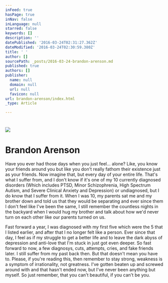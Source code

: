 ```yaml
---
inFeed: true
hasPage: true
inNav: false
inLanguage: null
starred: false
keywords: []
description: ''
datePublished: '2016-03-24T02:31:27.362Z'
dateModified: '2016-03-24T02:30:59.380Z'
title: ' '
author: []
sourcePath: _posts/2016-03-24-brandon-arenson.md
published: true
authors: []
publisher:
  name: null
  domain: null
  url: null
  favicon: null
url: brandon-arenson/index.html
_type: Article

---
```

# ![](https://the-grid-user-content.s3-us-west-2.amazonaws.com/264d6609-9da6-492e-b34e-b07713931b58.png)

# Brandon Arenson

Have you ever had those days when you just feel... alone? Like, you know your friends around you but like you don't really fathom their existence just as your friends. Now imagine that, but every day of your entire life. That's what I suffer from, and I don't know if it's one of my 10 currently diagnosed disorders (Which includes PTSD, Minor Schizophrenia, High Spectrum Autism, and Severe Clinical Anxiety and Depression) or undiagnosed, but I do know that I suffer from it. When I was 10, my parents sat me and my brother down and told us that they would be separating and ever since them I don't feel like I've been the same, I still remember the countless nights in the backyard when I would hug my brother and talk about how we'd never turn on each other like our parents turned on us. 

Fast forward a year, I was diagnosed with my first five which were the 5 that I listed earlier, and after that I no longer felt like a person. Ever since that day, I feel as if my struggle to get a better life and to leave the dark abyss of depression and anti-love that I'm stuck in just got even deeper. So fast forward to now, a few diagnosys, cuts, attempts, cries, and fake friends later. I still suffer from my past back then. But that doesn't mean you have to. Please, if you're reading this, then remember to stay strong, weakness is a symptom of irrationality, not greatness. I've gotten beaten up and screwed around with and that hasn't ended now, but I've never been anything but myself. So just remember, that you can't beautiful, if you can't be you.